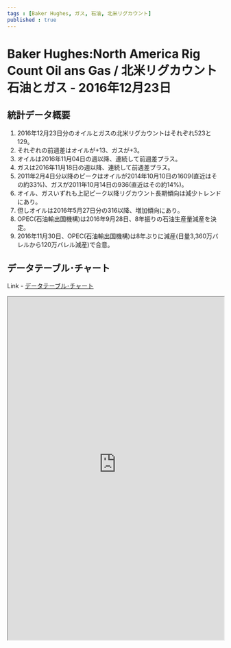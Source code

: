 ```yaml
--- 
tags : [Baker Hughes, ガス, 石油, 北米リグカウント] 
published : true
---
```

# Baker Hughes:North America Rig Count Oil ans Gas / 北米リグカウント 石油とガス - 2016年12月23日
## 統計データ概要
1. 2016年12月23日分のオイルとガスの北米リグカウントはそれぞれ523と129。
1. それぞれの前週差はオイルが+13、ガスが+3。
1. オイルは2016年11月04日の週以降、連続して前週差プラス。
1. ガスは2016年11月18日の週以降、連続して前週差プラス。
1. 2011年2月4日分以降のピークはオイルが2014年10月10日の1609(直近はその約33%)、ガスが2011年10月14日の936(直近はその約14%)。
1. オイル、ガスいずれも上記ピーク以降リグカウント長期傾向は減少トレンドにあり。
1. 但しオイルは2016年5月27日分の316以降、増加傾向にあり。
1. OPEC(石油輸出国機構)は2016年9月28日、8年振りの石油生産量減産を決定。
1. 2016年11月30日、OPEC(石油輸出国機構)は8年ぶりに減産(日量3,360万バレルから120万バレル減産)で合意。

	
## データテーブル･チャート
Link - [データテーブル･チャート](http://knowledgevault.saecanet.com/charts/am-consulting.co.jp-NorthAmericaRigCount.html)
<iframe src="http://knowledgevault.saecanet.com/charts/am-consulting.co.jp-NorthAmericaRigCount.html" width="100%" height="800px"></iframe>